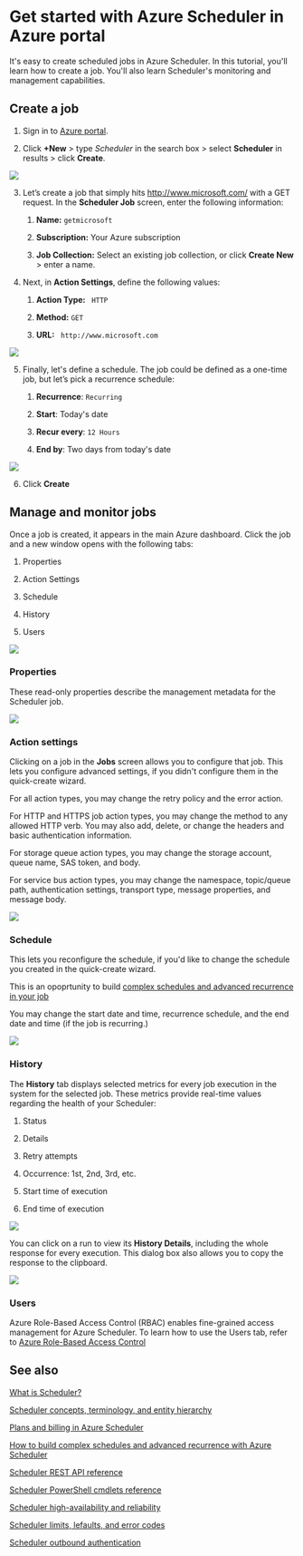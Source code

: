 <properties
 pageTitle="Get started with Azure Scheduler in Azure portal | Microsoft Azure"
 description="Get started with Azure Scheduler in Azure portal"
 services="scheduler"
 documentationCenter=".NET"
 authors="krisragh"
 manager="dwrede"
 editor=""/>
<tags
 ms.service="scheduler"
 ms.workload="infrastructure-services"
 ms.tgt_pltfrm="na"
 ms.devlang="dotnet"
 ms.topic="hero-article"
 ms.date="03/09/2016"
 ms.author="krisragh"/>

# Get started with Azure Scheduler in Azure portal

It's easy to create scheduled jobs in Azure Scheduler. In this tutorial, you'll learn how to create a job. You'll also learn Scheduler's monitoring and management capabilities.

## Create a job

1.  Sign in to [Azure portal](https://portal.azure.com/).  

2.  Click **+New** > type _Scheduler_ in the search box >  select **Scheduler** in results > click **Create**.

   ![][marketplace-create]

3.  Let’s create a job that simply hits http://www.microsoft.com/ with a GET request. In the **Scheduler Job** screen, enter the following information:

    1.  **Name:** `getmicrosoft`  

    2.  **Subscription:** Your Azure subscription   

    3.  **Job Collection:** Select an existing job collection, or click **Create New** > enter a name.

4.  Next, in **Action Settings**, define the following values:

    1.  **Action Type:** ` HTTP`  

    2.  **Method:** `GET`  

    3.  **URL:** ` http://www.microsoft.com`  

   ![][action-settings]

5.  Finally, let's define a schedule. The job could be defined as a one-time job, but let’s pick a recurrence schedule:

    1. **Recurrence**: `Recurring`

    2. **Start**: Today's date

    3. **Recur every**: `12 Hours`

    4. **End by**: Two days from today's date  

   ![][recurrence-schedule]

6.  Click **Create**

## Manage and monitor jobs

Once a job is created, it appears in the main Azure dashboard. Click the job and a new window opens with the following tabs:

1.  Properties  

2.  Action Settings  

3.  Schedule  

4.  History

5.  Users

   ![][job-overview]

### Properties

These read-only properties describe the management metadata for the Scheduler job.

   ![][job-properties]


### Action settings

Clicking on a job in the **Jobs** screen allows you to configure that job. This lets you configure advanced settings, if you didn't configure them in the quick-create wizard.

For all action types, you may change the retry policy and the error action.

For HTTP and HTTPS job action types, you may change the method to any allowed HTTP verb. You may also add, delete, or change the headers and basic authentication information.

For storage queue action types, you may change the storage account, queue name, SAS token, and body.

For service bus action types, you may change the namespace, topic/queue path, authentication settings, transport type, message properties, and message body.

   ![][job-action-settings]

### Schedule

This lets you reconfigure the schedule, if you'd like to change the schedule you created in the quick-create wizard.

This is an opoprtunity to build [complex schedules and advanced recurrence in your job](scheduler-advanced-complexity.md)

You may change the start date and time, recurrence schedule, and the end date and time (if the job is recurring.)

   ![][job-schedule]


### History

The **History** tab displays selected metrics for every job execution in the system for the selected job. These metrics provide real-time values regarding the health of your Scheduler:

1.  Status  

2.  Details  

3.  Retry attempts

4.  Occurrence: 1st, 2nd, 3rd, etc.

5.  Start time of execution  

6.  End time of execution

   ![][job-history]

You can click on a run to view its **History Details**, including the whole response for every execution. This dialog box also allows you to copy the response to the clipboard.

   ![][job-history-details]

### Users

Azure Role-Based Access Control (RBAC) enables fine-grained access management for Azure Scheduler. To learn how to use the Users tab, refer to [Azure Role-Based Access Control](../active-directory/role-based-access-control-configure.md)


## See also

 [What is Scheduler?](scheduler-intro.md)

 [Scheduler concepts, terminology, and entity hierarchy](scheduler-concepts-terms.md)

 [Plans and billing in Azure Scheduler](scheduler-plans-billing.md)

 [How to build complex schedules and advanced recurrence with Azure Scheduler](scheduler-advanced-complexity.md)

 [Scheduler REST API reference](https://msdn.microsoft.com/library/mt629143)

 [Scheduler PowerShell cmdlets reference](scheduler-powershell-reference.md)

 [Scheduler high-availability and reliability](scheduler-high-availability-reliability.md)

 [Scheduler limits, lefaults, and error codes](scheduler-limits-defaults-errors.md)

 [Scheduler outbound authentication](scheduler-outbound-authentication.md)


[marketplace-create]: ./media/scheduler-get-started-portal/scheduler-v2-portal-marketplace-create.png
[action-settings]: ./media/scheduler-get-started-portal/scheduler-v2-portal-action-settings.png
[recurrence-schedule]: ./media/scheduler-get-started-portal/scheduler-v2-portal-recurrence-schedule.png
[job-properties]: ./media/scheduler-get-started-portal/scheduler-v2-portal-job-properties.png
[job-overview]: ./media/scheduler-get-started-portal/scheduler-v2-portal-job-overview-1.png
[job-action-settings]: ./media/scheduler-get-started-portal/scheduler-v2-portal-job-action-settings.png
[job-schedule]: ./media/scheduler-get-started-portal/scheduler-v2-portal-job-schedule.png
[job-history]: ./media/scheduler-get-started-portal/scheduler-v2-portal-job-history.png
[job-history-details]: ./media/scheduler-get-started-portal/scheduler-v2-portal-job-history-details.png


[1]: ./media/scheduler-get-started-portal/scheduler-get-started-portal001.png
[2]: ./media/scheduler-get-started-portal/scheduler-get-started-portal002.png
[3]: ./media/scheduler-get-started-portal/scheduler-get-started-portal003.png
[4]: ./media/scheduler-get-started-portal/scheduler-get-started-portal004.png
[5]: ./media/scheduler-get-started-portal/scheduler-get-started-portal005.png
[6]: ./media/scheduler-get-started-portal/scheduler-get-started-portal006.png
[7]: ./media/scheduler-get-started-portal/scheduler-get-started-portal007.png
[8]: ./media/scheduler-get-started-portal/scheduler-get-started-portal008.png
[9]: ./media/scheduler-get-started-portal/scheduler-get-started-portal009.png
[10]: ./media/scheduler-get-started-portal/scheduler-get-started-portal010.png
[11]: ./media/scheduler-get-started-portal/scheduler-get-started-portal011.png
[12]: ./media/scheduler-get-started-portal/scheduler-get-started-portal012.png
[13]: ./media/scheduler-get-started-portal/scheduler-get-started-portal013.png
[14]: ./media/scheduler-get-started-portal/scheduler-get-started-portal014.png
[15]: ./media/scheduler-get-started-portal/scheduler-get-started-portal015.png

